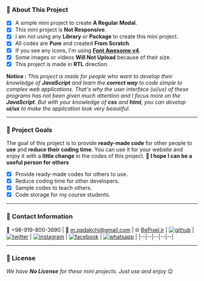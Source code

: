 ### :file_folder: About This Project

- [x] A simple mini project to create **A Regular Modal**.
- [x] This mini project is **Not Responsive**.
- [x] I am not using any **Library** or **Package** to create this mini project.
- [x] All codes are **Pure** and created **From Scratch**.
- [x] If you see any icons, I'm using **[Font Awesome v4](https://fontawesome.com/v4/icons/)**.
- [x] Some images or videos **Will Not Upload** because of their size.
- [x] This project is made in **RTL** direction.

**Notice :** _This project is made for people who want to develop their knowledge of **JavaScript** and learn the **correct way** to code simple to complex web applications. That's why the user interface (ui/ux) of these programs has not been given much attention and I focus more on the **JavaScript**. But with your knowledge of **css** and **html**, you can develop **ui/ux** to make the application look very beautiful._

---

### :file_folder: Project Goals

The goal of this project is to provide **ready-made code** for other people to **use** and **reduce their coding time**. You can use it for your website and enjoy it with a **little change** in the codes of this project.
**:slightly_smiling_face: I hope I can be a useful person for others**

- [x] Provide ready-made codes for others to use.
- [x] Reduce coding time for other developers.
- [x] Sample codes to teach others.
- [x] Code storage for my course students.

---

### :file_folder: Contact Information

:iphone: +98-919-800-3690 | :email: m.qadakchi@gmail.com | :globe_with_meridians: [BePixel.ir](https://bepixel.ir/)
| <a title="github" href="https://github.com/MQadakchi">![github](https://user-images.githubusercontent.com/87611253/160300553-11375d09-07d6-4f05-9f6c-cfcee5a267e3.png)</a> | <a title="twitter" href="https://twitter.com/MQadakchi">![twitter](https://user-images.githubusercontent.com/87611253/160300637-cc011e7b-cfa0-4db7-9a30-2f663063cc60.png)</a> | <a title="instagram" href="https://www.instagram.com/mqadakchi/">![instagram](https://user-images.githubusercontent.com/87611253/160300352-5392ef88-3213-414f-a708-6489837974c4.png)</a> | <a title="facebook" href="https://www.facebook.com/MQadakchi/">![facebook](https://user-images.githubusercontent.com/87611253/160300587-f8760679-8297-4785-8fd9-3b06c718cb59.png)</a> | <a title="whatsapp" href="https://wa.me/989198003690">![whatsapp](https://user-images.githubusercontent.com/87611253/160300688-a34d7ad8-c8d2-4792-b7e6-f8ca8ccc0c8e.png)</a> |
|--|--|--|--|--|

---

### :file_folder: License

_We have **No License** for these mini projects. Just use and enjoy_ :wink:
